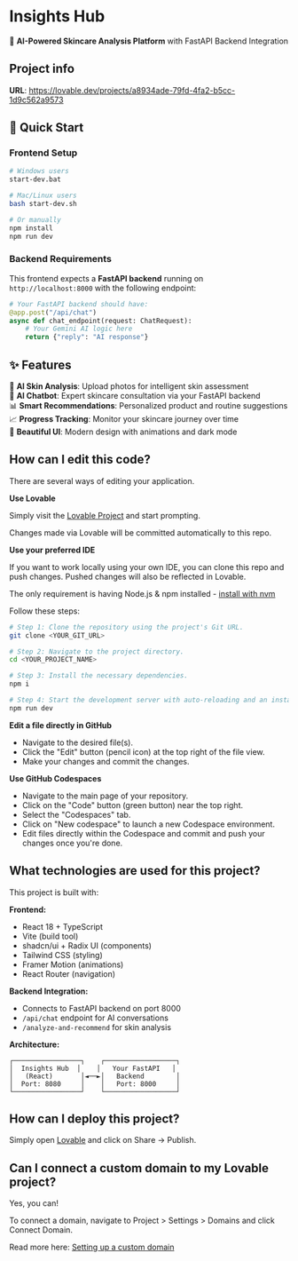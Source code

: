 # Insights Hub

🤖 **AI-Powered Skincare Analysis Platform** with FastAPI Backend Integration

## Project info

**URL**: https://lovable.dev/projects/a8934ade-79fd-4fa2-b5cc-1d9c562a9573

## 🚀 Quick Start

### Frontend Setup
```bash
# Windows users
start-dev.bat

# Mac/Linux users  
bash start-dev.sh

# Or manually
npm install
npm run dev
```

### Backend Requirements
This frontend expects a **FastAPI backend** running on `http://localhost:8000` with the following endpoint:

```python
# Your FastAPI backend should have:
@app.post("/api/chat")
async def chat_endpoint(request: ChatRequest):
    # Your Gemini AI logic here
    return {"reply": "AI response"}
```

## ✨ Features

🔬 **AI Skin Analysis**: Upload photos for intelligent skin assessment  
🤖 **AI Chatbot**: Expert skincare consultation via your FastAPI backend  
📊 **Smart Recommendations**: Personalized product and routine suggestions  
📈 **Progress Tracking**: Monitor your skincare journey over time  
🎨 **Beautiful UI**: Modern design with animations and dark mode  

## How can I edit this code?

There are several ways of editing your application.

**Use Lovable**

Simply visit the [Lovable Project](https://lovable.dev/projects/a8934ade-79fd-4fa2-b5cc-1d9c562a9573) and start prompting.

Changes made via Lovable will be committed automatically to this repo.

**Use your preferred IDE**

If you want to work locally using your own IDE, you can clone this repo and push changes. Pushed changes will also be reflected in Lovable.

The only requirement is having Node.js & npm installed - [install with nvm](https://github.com/nvm-sh/nvm#installing-and-updating)

Follow these steps:

```sh
# Step 1: Clone the repository using the project's Git URL.
git clone <YOUR_GIT_URL>

# Step 2: Navigate to the project directory.
cd <YOUR_PROJECT_NAME>

# Step 3: Install the necessary dependencies.
npm i

# Step 4: Start the development server with auto-reloading and an instant preview.
npm run dev
```

**Edit a file directly in GitHub**

- Navigate to the desired file(s).
- Click the "Edit" button (pencil icon) at the top right of the file view.
- Make your changes and commit the changes.

**Use GitHub Codespaces**

- Navigate to the main page of your repository.
- Click on the "Code" button (green button) near the top right.
- Select the "Codespaces" tab.
- Click on "New codespace" to launch a new Codespace environment.
- Edit files directly within the Codespace and commit and push your changes once you're done.

## What technologies are used for this project?

This project is built with:

**Frontend:**
- React 18 + TypeScript
- Vite (build tool)
- shadcn/ui + Radix UI (components)
- Tailwind CSS (styling)
- Framer Motion (animations)
- React Router (navigation)

**Backend Integration:**
- Connects to FastAPI backend on port 8000
- `/api/chat` endpoint for AI conversations
- `/analyze-and-recommend` for skin analysis

**Architecture:**
```
┌─────────────────┐    ┌──────────────────┐
│  Insights Hub  │    │   Your FastAPI   │
│   (React)       │◄──►│   Backend        │
│  Port: 8080     │    │   Port: 8000     │
└─────────────────┘    └──────────────────┘
```

## How can I deploy this project?

Simply open [Lovable](https://lovable.dev/projects/a8934ade-79fd-4fa2-b5cc-1d9c562a9573) and click on Share -> Publish.

## Can I connect a custom domain to my Lovable project?

Yes, you can!

To connect a domain, navigate to Project > Settings > Domains and click Connect Domain.

Read more here: [Setting up a custom domain](https://docs.lovable.dev/tips-tricks/custom-domain#step-by-step-guide)
